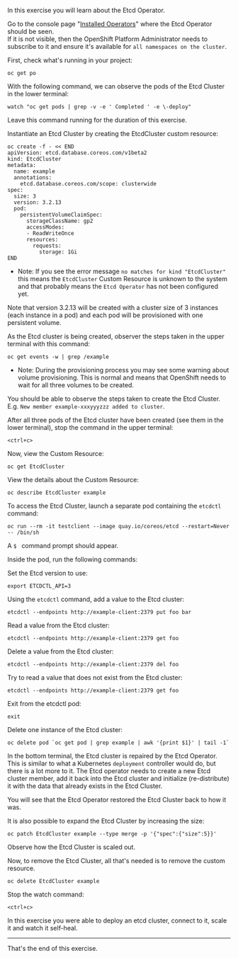 In this exercise you will learn about the Etcd Operator.

Go to the console page "[Installed Operators](%console_url%/ns/%project_namespace%/clusterserviceversions)" where the Etcd Operator should be seen.  
If it is not visible, then the OpenShift Platform Administrator needs to subscribe to it and ensure it's available for ``all namespaces on the cluster``.

First, check what's running in your project:

```execute
oc get po
```

<!--
Clean up the project:

```execute
oc delete all --all 
```
-->

With the following command, we can observe the pods of the Etcd Cluster in the lower terminal:

```execute-2
watch "oc get pods | grep -v -e ' Completed ' -e \-deploy"
```
Leave this command running for the duration of this exercise.

Instantiate an Etcd Cluster by creating the EtcdCluster custom resource:

```execute
oc create -f - << END
apiVersion: etcd.database.coreos.com/v1beta2
kind: EtcdCluster
metadata:
  name: example
  annotations:
    etcd.database.coreos.com/scope: clusterwide
spec:
  size: 3
  version: 3.2.13
  pod:
    persistentVolumeClaimSpec:
      storageClassName: gp2
      accessModes:
      - ReadWriteOnce
      resources:
        requests:
          storage: 1Gi
END
```
  - Note: If you see the error message ``no matches for kind "EtcdCluster"`` this means the ``EtcdCluster`` Custom Resource is unknown to the system and that probably means the ``Etcd Operator`` has not been configured yet. 

Note that version 3.2.13 will be created with a cluster size of 3 instances (each instance in a pod) and each pod will be provisioned with one persistent volume. 

As the Etcd cluster is being created, observer the steps taken in the upper terminal with this command:

```execute
oc get events -w | grep /example
```

  - Note: During the provisioning process you may see some warning about volume provisioning.  This is normal and means that OpenShift needs to wait for all three volumes to be created. 

You should be able to observe the steps taken to create the Etcd Cluster.  E.g. ``New member example-xxxyyyzzz added to cluster``.

After all three pods of the Etcd cluster have been created (see them in the lower terminal), stop the command in the upper terminal:

```execute
<ctrl+c>
```

Now, view the Custom Resource:

```execute
oc get EtcdCluster 
```

View the details about the Custom Resource:

```execute
oc describe EtcdCluster example
```

To access the Etcd Cluster, launch a separate pod containing the ``etcdctl`` command:


```execute
oc run --rm -it testclient --image quay.io/coreos/etcd --restart=Never -- /bin/sh
```
A ``$ `` command prompt should appear.

Inside the pod, run the following commands:

Set the Etcd version to use:

```execute
export ETCDCTL_API=3
```

Using the ``etcdctl`` command, add a value to the Etcd cluster:

```execute
etcdctl --endpoints http://example-client:2379 put foo bar
```

Read a value from the Etcd cluster:

```execute
etcdctl --endpoints http://example-client:2379 get foo
```

Delete a value from the Etcd cluster:

```execute
etcdctl --endpoints http://example-client:2379 del foo
```

Try to read a value that does not exist from the Etcd cluster:

```execute
etcdctl --endpoints http://example-client:2379 get foo
```

Exit from the etcdctl pod:

```execute
exit
```

Delete one instance of the Etcd cluster:

```execute
oc delete pod `oc get pod | grep example | awk '{print $1}' | tail -1`
```

In the bottom terminal, the Etcd cluster is repaired by the Etcd Operator.  This is similar to what a Kubernetes ``deployment`` controller would do, 
but there is a lot more to it.
The Etcd operator needs to create a new Etcd cluster member, add it back into the Etcd cluster and initialize (re-distribute) it with the data that already exists in the Etcd Cluster.

You will see that the Etcd Operator restored the Etcd Cluster back to how it was.

It is also possible to expand the Etcd Cluster by increasing the size:

```execute
oc patch EtcdCluster example --type merge -p '{"spec":{"size":5}}'
```

Observe how the Etcd Cluster is scaled out.

Now, to remove the Etcd Cluster, all that's needed is to remove the custom resource. 

```execute
oc delete EtcdCluster example
```

Stop the watch command:

```execute-2
<ctrl+c>
```

In this exercise you were able to deploy an etcd cluster, connect to it, scale it and watch it self-heal.  

---
That's the end of this exercise.


